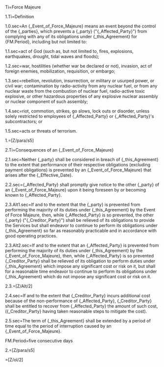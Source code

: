 Ti=Force Majeure

1.Ti=Definition

1.0.sec=An {_Event_of_Force_Majeure} means an event beyond the control of the {_parties}, which prevents a {_party} ("{_Affected_Party}") from complying with any of its obligations under {_this_Agreement} for {FM.Period}, including but not limited to:

1.1.sec=act of God (such as, but not limited to, fires, explosions, earthquakes, drought, tidal waves and floods);

1.2.sec=war, hostilities (whether war be declared or not), invasion, act of foreign enemies, mobilization, requisition, or embargo;

1.3.sec=rebellion, revolution, insurrection, or military or usurped power, or civil war; contamination by radio-activity from any nuclear fuel, or from any nuclear waste from the combustion of nuclear fuel, radio-active toxic explosive, or other hazardous properties of any explosive nuclear assembly or nuclear component of such assembly;

1.4.sec=riot, commotion, strikes, go slows, lock outs or disorder, unless solely restricted to employees of {_Affected_Party} or {_Affected_Party}'s subcontractors; or

1.5.sec=acts or threats of terrorism.

1.=[Z/para/s5]

2.Ti=Consequences of an {_Event_of_Force_Majeure}

2.1.sec=Neither {_party} shall be considered in breach of {_this_Agreement} to the extent that performance of their respective obligations (excluding payment obligations) is prevented by an {_Event_of_Force_Majeure} that arises after the {_Effective_Date}.

2.2.sec={_Affected_Party} shall promptly give notice to the other {_party} of an {_Event_of_Force_Majeure} upon it being foreseen by or becoming known to {_Affected_Party}.

2.3.Alt1.sec=If and to the extent that the {_party} is prevented from performing the majority of its duties under {_this_Agreement} by the Event of Force Majeure, then, while {_Affected_Party} is so prevented, the other {_party}  ("{_Creditor_Party}") shall be relieved of its obligations to provide the Services but shall endeavor to continue to perform its obligations under {_this_Agreement} so far as reasonably practicable and in accordance with good operating practices.

2.3.Alt2.sec=If and to the extent that an {_Affected_Party} is prevented from performing the majority of its duties under {_this_Agreement} by the {_Event_of_Force_Majeure}, then, while {_Affected_Party} is so prevented {_Creditor_Party} shall be relieved of its obligation to perform duties under {_this_Agreement} which impose any significant cost or risk on it, but shall for a reasonable time endeavor to continue to perform its obligations under {_this_Agreement} which do not impose any significant cost or risk on it.

2.3.=[Z/Alt/2]

2.4.sec=If and to the extent that {_Creditor_Party} incurs additional cost because of the non-performance of {_Affected_Party}, {_Creditor_Party} shall be entitled to recover from {_Affected_Party} the amount of such cost, ({_Creditor_Party} having taken reasonable steps to mitigate the cost).

2.5.sec=The term of {_this_Agreement} shall be extended by a period of time equal to the period of interruption caused by an {_Event_of_Force_Majeure}.

FM.Period=five consecutive days

2.=[Z/para/s5]

=[Z/ol/2]
